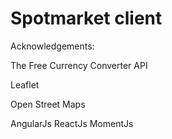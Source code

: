 # Spotmarket client

Acknowledgements:

The Free Currency Converter API

Leaflet

Open Street Maps

AngularJs
ReactJs
MomentJs


